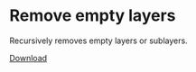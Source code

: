 # Remove empty layers

Recursively removes empty layers or sublayers.

[Download](https://github.com/davidderaedt/CSscripts/blob/master/illustrator/removeEmpyLayers/removeEmptyLayers.jsx)
